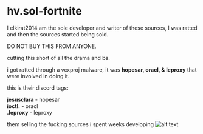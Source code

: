 # hv.sol-fortnite

I elkirat2014 am the sole developer and writer of these sources, I was ratted and then the sources started being sold. 

DO NOT BUY THIS FROM ANYONE.

cutting this short of all the drama and bs.

i got ratted through a vcxproj malware, it was **hopesar, oracl, & leproxy** that were involved in doing it.

this is their discord tags:

**jesusclara** - hopesar  
**ioctl.** - oracl  
**.leproxy** - leproxy

them selling the fucking sources i spent weeks developing
![alt text](https://i.imgur.com/lRvYNMB.png)
